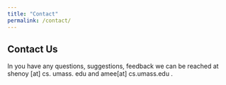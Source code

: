 ```yaml
---
title: "Contact"
permalink: /contact/
---
```


## Contact Us

In you have any questions, suggestions, feedback we can be reached at shenoy [at] cs. umass. edu  and amee[at] cs.umass.edu .
